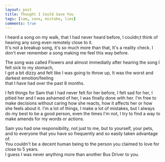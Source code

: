 ```yaml
---
layout: post
title: Thought I Could Save You
tags: [sam, save, mistake, lies]
comments: true
---
```

I heard a song on my walk, that I had never heard before, I couldn;t think of hearing any song even remotely close to it.   
It's not a breakup song, it's so much more than that, It's a reality check. I don't ever remember a song making me feel this way before.   

The song was called Flowers and almost immediatly after hearing the song I felt sick to my stomach,       
I got a bit dizzy and felt like I was going to throw up, It was the worst and darkest emotion/feeling    
that I have had over the past 8 months.    
      
I felt things for Sam that I had never felt for her before, I felt sad for her, I pitied her and I was ashamed of her, I was finally done with her. I'm free to make decisions without caring how she reacts, how it affects her or how she feels about it. I'm a lot of things, I make a lot of mistakes, but I always do my best to be a good person, even the times I'm not, I try to find a way to make amends for my words or actions.   

Sam you had one responsibility, not just to me, but to yourself, your pets,    
and to everyone that you have so frequently and so easily taken advantage of.        
You couldn't be a decent human being to the person you claimed to love for close to 5 years.    
I guess I was never anything more than another Bus Driver to you.
